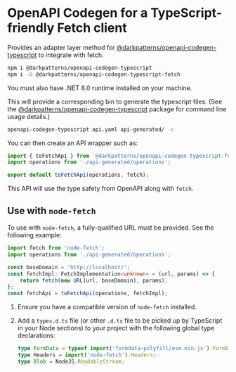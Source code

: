# OpenAPI Codegen for a TypeScript-friendly Fetch client

Provides an adapter layer method for
[@darkpatterns/openapi-codegen-typescript][1] to integrate with fetch.

```sh
npm i @darkpatterns/openapi-codegen-typescript
npm i -D @darkpatterns/openapi-codegen-typescript-fetch
```

You must also have .NET 8.0 runtime installed on your machine.

This will provide a corresponding bin to generate the typescript files. (See the
[@darkpatterns/openapi-codegen-typescript][1] package for command line usage
details.)

```sh
openapi-codegen-typescript api.yaml api-generated/ -c
```

You can then create an API wrapper such as:

```ts
import { toFetchApi } from '@darkpatterns/openapi-codegen-typescript-fetch';
import operations from './api-generated/operations';

export default toFetchApi(operations, fetch);
```

This API will use the type safety from OpenAPI along with `fetch`.

## Use with `node-fetch`

To use with `node-fetch`, a fully-qualified URL must be provided.  See the following example:

```typescript
import fetch from 'node-fetch';
import operations from './api-generated/operations';

const baseDomain = 'http://localhost/';
const fetchImpl: FetchImplementation<unknown> = (url, params) => {
	return fetch(new URL(url, baseDomain), params);
};
const fetchApi = toFetchApi(operations, fetchImpl);
```

1. Ensure you have a compatible version of `node-fetch` installed.
2. Add a `types.d.ts` file (or other `.d.ts` file to be picked up by TypeScript in your Node sections) to your project with the following global type declarations:

    ```typescript
    type FormData = typeof import('formdata-polyfill/esm.min.js').FormData;
    type Headers = import('node-fetch').Headers;
    type Blob = NodeJS.ReadableStream;
    ```

[1]: https://www.npmjs.com/package/@darkpatterns/openapi-codegen-typescript